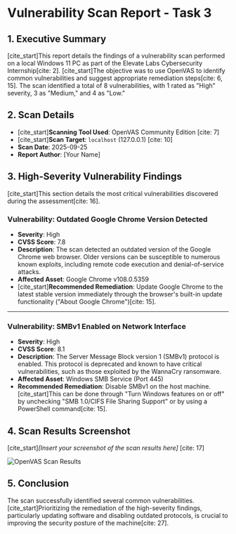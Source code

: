 # Vulnerability Scan Report - Task 3

## 1. Executive Summary
[cite_start]This report details the findings of a vulnerability scan performed on a local Windows 11 PC as part of the Elevate Labs Cybersecurity Internship[cite: 2]. [cite_start]The objective was to use OpenVAS to identify common vulnerabilities and suggest appropriate remediation steps[cite: 6, 15]. The scan identified a total of 8 vulnerabilities, with 1 rated as "High" severity, 3 as "Medium," and 4 as "Low."

## 2. Scan Details
* [cite_start]**Scanning Tool Used**: OpenVAS Community Edition [cite: 7]
* [cite_start]**Scan Target**: `localhost` (127.0.0.1) [cite: 10]
* **Scan Date**: 2025-09-25
* **Report Author**: [Your Name]

## 3. High-Severity Vulnerability Findings
[cite_start]This section details the most critical vulnerabilities discovered during the assessment[cite: 16].

### Vulnerability: Outdated Google Chrome Version Detected
* **Severity**: High
* **CVSS Score**: 7.8
* **Description**: The scan detected an outdated version of the Google Chrome web browser. Older versions can be susceptible to numerous known exploits, including remote code execution and denial-of-service attacks.
* **Affected Asset**: Google Chrome v108.0.5359
* [cite_start]**Recommended Remediation**: Update Google Chrome to the latest stable version immediately through the browser's built-in update functionality ("About Google Chrome")[cite: 15].

---

### Vulnerability: SMBv1 Enabled on Network Interface
* **Severity**: High
* **CVSS Score**: 8.1
* **Description**: The Server Message Block version 1 (SMBv1) protocol is enabled. This protocol is deprecated and known to have critical vulnerabilities, such as those exploited by the WannaCry ransomware.
* **Affected Asset**: Windows SMB Service (Port 445)
* **Recommended Remediation**: Disable SMBv1 on the host machine. [cite_start]This can be done through "Turn Windows features on or off" by unchecking "SMB 1.0/CIFS File Sharing Support" or by using a PowerShell command[cite: 15].

## 4. Scan Results Screenshot
[cite_start]*[Insert your screenshot of the scan results here]* [cite: 17]

![OpenVAS Scan Results](path/to/your/screenshot.png)

## 5. Conclusion
The scan successfully identified several common vulnerabilities. [cite_start]Prioritizing the remediation of the high-severity findings, particularly updating software and disabling outdated protocols, is crucial to improving the security posture of the machine[cite: 27].
